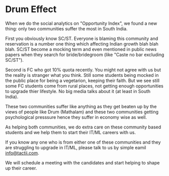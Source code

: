 # Drum Effect

When we do the social analytics on "Opportunity Index", we found a new thing: only two communities suffer the most in South India.

First you obviously know SC/ST. Everyone is blaming this community and reservation is a number one thing which affecting Indian growth blah blah blah. SC/ST become a mocking term and even mentioned in public news papers when they search for bride/bridegroom (like "Caste no bar excluding SC/ST").

Second is FC who got 10% quota recently. You might not agree with us but the reality is stranger what you think. Still some students being mocked in the public place for being a vegetarion, keeping their faith. But we see still some FC students come from rural places, not getting enough opportunities to upgrade thier lifestyle. No big media talks about it (at least in South India).

These two communities suffer like anything as they get beaten up by the views of people like Drum (Mathalam) and these two communities getting psychological presssure hence they suffer in economy wise as well.

As helping both communities, we do extra care on these community based students and we help them to start their IT/ML careers with us.

If you know any one who is from either one of these communities and they are struggling to upgrade in IT/ML, please talk to us by simple eamil info@tactii.com.

We will schedule a meeting with the candidates and start helping to shape up their career.